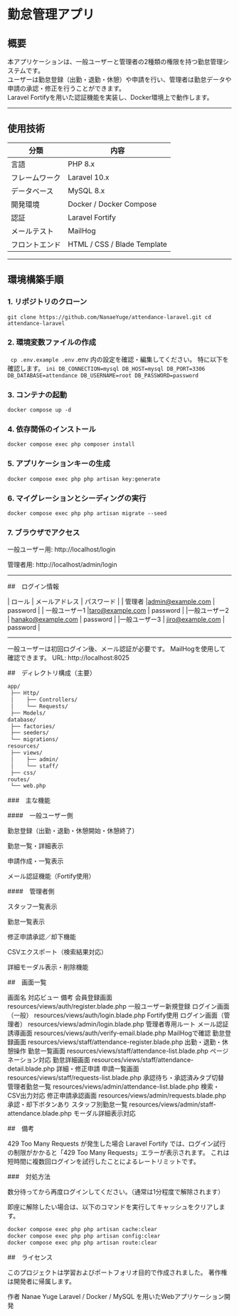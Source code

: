 # 勤怠管理アプリ

## 概要
本アプリケーションは、一般ユーザーと管理者の2種類の権限を持つ勤怠管理システムです。  
ユーザーは勤怠登録（出勤・退勤・休憩）や申請を行い、管理者は勤怠データや申請の承認・修正を行うことができます。  
Laravel Fortifyを用いた認証機能を実装し、Docker環境上で動作します。

---

## 使用技術

| 分類 | 内容 |
|------|------|
| 言語 | PHP 8.x |
| フレームワーク | Laravel 10.x |
| データベース | MySQL 8.x |
| 開発環境 | Docker / Docker Compose |
| 認証 | Laravel Fortify |
| メールテスト | MailHog |
| フロントエンド | HTML / CSS / Blade Template |

---

## 環境構築手順

### 1. リポジトリのクローン
`git clone https://github.com/NanaeYuge/attendance-laravel.git
cd attendance-laravel`

### 2. 環境変数ファイルの作成
`
cp .env.example .env`
.env 内の設定を確認・編集してください。
特に以下を確認します。
`ini
DB_CONNECTION=mysql
DB_HOST=mysql
DB_PORT=3306
DB_DATABASE=attendance
DB_USERNAME=root
DB_PASSWORD=password`

### 3. コンテナの起動
`docker compose up -d`

### 4. 依存関係のインストール

`docker compose exec php composer install`

### 5. アプリケーションキーの生成
`docker compose exec php php artisan key:generate`

### 6. マイグレーションとシーディングの実行
`docker compose exec php php artisan migrate --seed`
### 7. ブラウザでアクセス
一般ユーザー用: http://localhost/login

管理者用: http://localhost/admin/login

---

##　ログイン情報

| ロール |	メールアドレス	| パスワード |
| 管理者	|admin@example.com	| password |
| 一般ユーザー1 |taro@example.com	| password |
|一般ユーザー2	| hanako@example.com |	password |
|一般ユーザー3	| jiro@example.com |	password |

---

一般ユーザーは初回ログイン後、メール認証が必要です。
MailHogを使用して確認できます。
URL: http://localhost:8025

##　ディレクトリ構成（主要）

```bash
app/
 ├── Http/
 │    ├── Controllers/
 │    └── Requests/
 ├── Models/
database/
 ├── factories/
 ├── seeders/
 └── migrations/
resources/
 ├── views/
 │    ├── admin/
 │    └── staff/
 ├── css/
routes/
 └── web.php
```
###　主な機能

####　一般ユーザー側

勤怠登録（出勤・退勤・休憩開始・休憩終了）

勤怠一覧・詳細表示

申請作成・一覧表示

メール認証機能（Fortify使用）

####　管理者側

スタッフ一覧表示

勤怠一覧表示

修正申請承認／却下機能

CSVエクスポート（検索結果対応）

詳細モーダル表示・削除機能

##　画面一覧

画面名	対応ビュー	備考
会員登録画面	resources/views/auth/register.blade.php	一般ユーザー新規登録
ログイン画面（一般）	resources/views/auth/login.blade.php	Fortify使用
ログイン画面（管理者）	resources/views/admin/login.blade.php	管理者専用ルート
メール認証誘導画面	resources/views/auth/verify-email.blade.php	MailHogで確認
勤怠登録画面	resources/views/staff/attendance-register.blade.php	出勤・退勤・休憩操作
勤怠一覧画面	resources/views/staff/attendance-list.blade.php	ページネーション対応
勤怠詳細画面	resources/views/staff/attendance-detail.blade.php	詳細・修正申請
申請一覧画面	resources/views/staff/requests-list.blade.php	承認待ち・承認済みタブ切替
管理者勤怠一覧	resources/views/admin/attendance-list.blade.php	検索・CSV出力対応
修正申請承認画面	resources/views/admin/requests.blade.php	承認・却下ボタンあり
スタッフ別勤怠一覧	resources/views/admin/staff-attendance.blade.php	モーダル詳細表示対応

##　備考

429 Too Many Requests が発生した場合
Laravel Fortify では、ログイン試行の制限がかかると「429 Too Many Requests」エラーが表示されます。
これは短時間に複数回ログインを試行したことによるレートリミットです。

###　対処方法

数分待ってから再度ログインしてください。（通常は1分程度で解除されます）

即座に解除したい場合は、以下のコマンドを実行してキャッシュをクリアします。

```bash
docker compose exec php php artisan cache:clear
docker compose exec php php artisan config:clear
docker compose exec php php artisan route:clear
```

##　ライセンス

このプロジェクトは学習およびポートフォリオ目的で作成されました。
著作権は開発者に帰属します。

作者
Nanae Yuge
Laravel / Docker / MySQL を用いたWebアプリケーション開発


